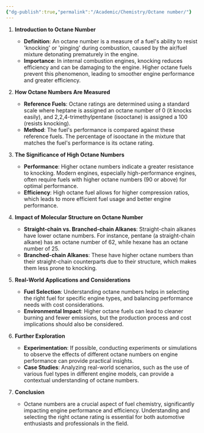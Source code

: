 ```yaml
---
{"dg-publish":true,"permalink":"/Academic/Chemistry/Octane number/"}
---
```


1. **Introduction to Octane Number**
   - **Definition**: An octane number is a measure of a fuel's ability to resist 'knocking' or 'pinging' during combustion, caused by the air/fuel mixture detonating prematurely in the engine. 
   - **Importance**: In internal combustion engines, knocking reduces efficiency and can be damaging to the engine. Higher octane fuels prevent this phenomenon, leading to smoother engine performance and greater efficiency.

2. **How Octane Numbers Are Measured**
   - **Reference Fuels**: Octane ratings are determined using a standard scale where heptane is assigned an octane number of 0 (it knocks easily), and 2,2,4-trimethylpentane (isooctane) is assigned a 100 (resists knocking).
   - **Method**: The fuel's performance is compared against these reference fuels. The percentage of isooctane in the mixture that matches the fuel's performance is its octane rating.

3. **The Significance of High Octane Numbers**
   - **Performance**: Higher octane numbers indicate a greater resistance to knocking. Modern engines, especially high-performance engines, often require fuels with higher octane numbers (90 or above) for optimal performance.
   - **Efficiency**: High octane fuel allows for higher compression ratios, which leads to more efficient fuel usage and better engine performance.

4. **Impact of Molecular Structure on Octane Number**
   - **Straight-chain vs. Branched-chain Alkanes**: Straight-chain alkanes have lower octane numbers. For instance, pentane (a straight-chain alkane) has an octane number of 62, while hexane has an octane number of 25.
   - **Branched-chain Alkanes**: These have higher octane numbers than their straight-chain counterparts due to their structure, which makes them less prone to knocking.

5. **Real-World Applications and Considerations**
   - **Fuel Selection**: Understanding octane numbers helps in selecting the right fuel for specific engine types, and balancing performance needs with cost considerations.
   - **Environmental Impact**: Higher octane fuels can lead to cleaner burning and fewer emissions, but the production process and cost implications should also be considered.

6. **Further Exploration**
   - **Experimentation**: If possible, conducting experiments or simulations to observe the effects of different octane numbers on engine performance can provide practical insights.
   - **Case Studies**: Analyzing real-world scenarios, such as the use of various fuel types in different engine models, can provide a contextual understanding of octane numbers.

7. **Conclusion**
   - Octane numbers are a crucial aspect of fuel chemistry, significantly impacting engine performance and efficiency. Understanding and selecting the right octane rating is essential for both automotive enthusiasts and professionals in the field.
